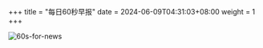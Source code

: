 +++
title = "每日60秒早报"
date = 2024-06-09T04:31:03+08:00
weight = 1
+++

![60s-for-news](/img/zaobao/zaobao.png "由 ALAPI 提供支持")
